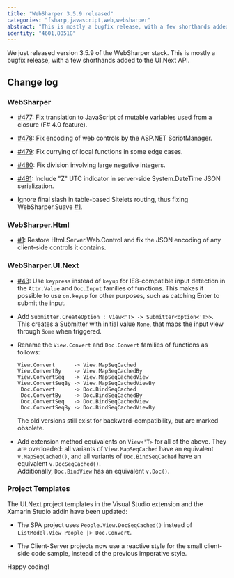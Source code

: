 ```yaml
---
title: "WebSharper 3.5.9 released"
categories: "fsharp,javascript,web,websharper"
abstract: "This is mostly a bugfix release, with a few shorthands added to the UI.Next API."
identity: "4601,80518"
---
```

We just released version 3.5.9 of the WebSharper stack. This is mostly a bugfix release, with a few shorthands added to the UI.Next API.

## Change log

### WebSharper

* [#477](https://github.com/intellifactory/websharper/issues/477): Fix translation to JavaScript of mutable variables used from a closure (F# 4.0 feature).

* [#478](https://github.com/intellifactory/websharper/issues/478): Fix encoding of web controls by the ASP.NET ScriptManager.

* [#479](https://github.com/intellifactory/websharper/issues/479): Fix currying of local functions in some edge cases.

* [#480](https://github.com/intellifactory/websharper/issues/480): Fix division involving large negative integers.

* [#481](https://github.com/intellifactory/websharper/issues/481): Include "Z" UTC indicator in server-side System.DateTime JSON serialization.

* Ignore final slash in table-based Sitelets routing, thus fixing WebSharper.Suave [#1](https://github.com/intellifactory/websharper/issues/1).

### WebSharper.Html

* [#1](https://github.com/intellifactory/websharper.html/issues/1): Restore Html.Server.Web.Control and fix the JSON encoding of any client-side controls it contains.

### WebSharper.UI.Next

* [#43](https://github.com/intellifactory/websharper.ui.next/issues/43): Use `keypress` instead of `keyup` for IE8-compatible input detection in the `Attr.Value` and `Doc.Input` families of functions. This makes it possible to use `on.keyup` for other purposes, such as catching Enter to submit the input.

* Add `Submitter.CreateOption : View<'T> -> Submitter<option<'T>>`. This creates a Submitter with initial value `None`, that maps the input view through `Some` when triggered.

* Rename the `View.Convert` and `Doc.Convert` families of functions as follows:

    ```
    View.Convert      -> View.MapSeqCached
    View.ConvertBy    -> View.MapSeqCachedBy
    View.ConvertSeq   -> View.MapSeqCachedView
    View.ConvertSeqBy -> View.MapSeqCachedViewBy
     Doc.Convert      -> Doc.BindSeqCached
     Doc.ConvertBy    -> Doc.BindSeqCachedBy
     Doc.ConvertSeq   -> Doc.BindSeqCachedView
     Doc.ConvertSeqBy -> Doc.BindSeqCachedViewBy
    ```
    
    The old versions still exist for backward-compatibility, but are marked obsolete.

* Add extension method equivalents on `View<'T>` for all of the above. They are overloaded: all variants of `View.MapSeqCached` have an equivalent `v.MapSeqCached()`, and all variants of `Doc.BindSeqCached` have an equivalent `v.DocSeqCached()`.  
    Additionally, `Doc.BindView` has an equivalent `v.Doc()`.

### Project Templates

The UI.Next project templates in the Visual Studio extension and the Xamarin Studio addin have been updated:

* The SPA project uses `People.View.DocSeqCached()` instead of `ListModel.View People |> Doc.Convert`.

* The Client-Server projects now use a reactive style for the small client-side code sample, instead of the previous imperative style.

Happy coding!